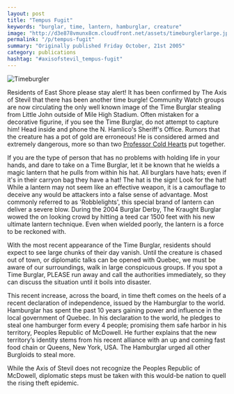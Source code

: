 ```yaml
---
layout: post
title: "Tempus Fugit"
keywords: "burglar, time, lantern, hamburglar, creature"
image: "http://d3e878vmunx8cm.cloudfront.net/assets/timeburglerlarge.jpg"
permalink: "/p/tempus-fugit"
summary: "Originally published Friday October, 21st 2005"
category: publications
hashtag: "#axisofstevil_tempus-fugit"
---
```


[id_1]: http://d3e878vmunx8cm.cloudfront.net/assets/timeburglerlarge.jpg "Timeburgler"
![Timeburgler][id_1]

Residents of East Shore please stay alert! It has been confirmed by The Axis of Stevil that there has been another time burgle! Community Watch groups are now circulating the only well known image of the Time Burglar stealing from Little John outside of Mile High Stadium. Often mistaken for a decorative figurine, if you see the Time Burglar, do not attempt to capture him! Head inside and phone the N. Hamlico's Sheriff's Office. Rumors that the creature has a pot of gold are erroneous! He is considered armed and extremely dangerous, more so than two [Professor Cold Hearts](http://www.student.tue.nl/u/a.f.smeijers/cbc/ynstbh.htm "Professor Cold Hearts") put together. 

If you are the type of person that has no problems with holding life in your hands, and dare to take on a Time Burglar, let it be known that he wields a magic lantern that he pulls from within his hat. All burglars have hats; even if it's in their carryon bag they have a hat! The hat is the sign! Look for the hat! 
While a lantern may not seem like an effective weapon, it is a camouflage to deceive any would be attackers into a false sense of advantage. Most commonly referred to as 'Robblelights', this special brand of lantern can deliver a severe blow. During the 2004 Burglar Derby, The Kraught Burglar wowed the on looking crowd by hitting a teed car 1500 feet with his new ultimate lantern technique. Even when wielded poorly, the lantern is a force to be reckoned with.

With the most recent appearance of the Time Burglar, residents should expect to see large chunks of their day vanish. Until the creature is chased out of town, or diplomatic talks can be opened with Quebec, we must be aware of our surroundings, walk in large conspicuous groups. If you spot a Time Burglar, PLEASE run away and call the authorities immediately, so they can discuss the situation until it boils into disaster.

This recent increase, across the board, in time theft comes on the heels of a recent declaration of independence, issued by the Hamburglar to the world. Hamburglar has spent the past 10 years gaining power and influence in the local government of Quebec. In his declaration to the world, he pledges to steal one hamburger form every 4 people; promising them safe harbor in his territory, Peoples Republic of McDowell. He further explains that the new territory’s identity stems from his recent alliance with an up and coming fast food chain or Queens, New York, USA. The Hamburglar urged all other Burgloids to steal more.

While the Axis of Stevil does not recognize the Peoples Republic of McDowell, diplomatic steps must be taken with this would-be nation to quell the rising theft epidemic.
